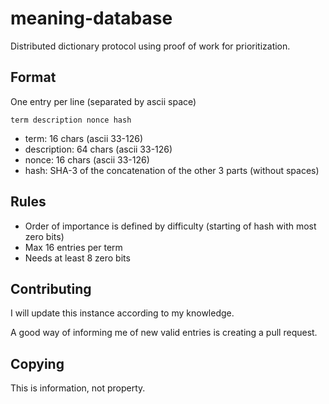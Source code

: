 # meaning-database
Distributed dictionary protocol using proof of work for prioritization.

## Format
One entry per line (separated by ascii space)

`term description nonce hash`
- term: 16 chars (ascii 33-126)
- description: 64 chars (ascii 33-126)
- nonce: 16 chars (ascii 33-126)
- hash: SHA-3 of the concatenation of the other 3 parts (without spaces)

## Rules
- Order of importance is defined by difficulty (starting of hash with most zero bits)
- Max 16 entries per term
- Needs at least 8 zero bits

## Contributing
I will update this instance according to my knowledge.

A good way of informing me of new valid entries is creating a pull request.

## Copying
This is information, not property.
